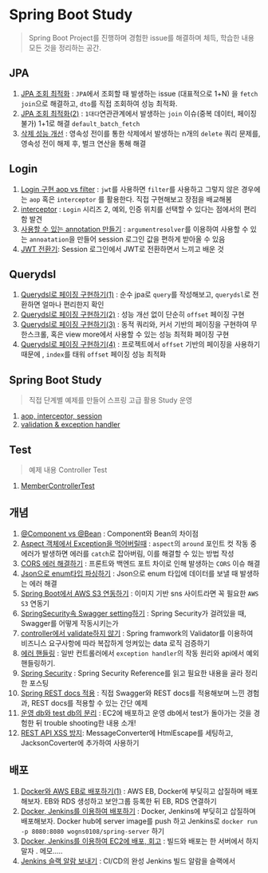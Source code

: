 # Spring Boot Study
> Spring Boot Project를 진행하며 경험한 issue를 해결하며 체득, 학습한 내용 모든 것을 정리하는 공간.

## JPA
1. [JPA 조회 최적화](https://github.com/jayjaehunchoi/JavaStudy/blob/main/SpringBootProject/JPA/JPA%20%EC%A1%B0%ED%9A%8C%20%EC%B5%9C%EC%A0%81%ED%99%94.md) : ```JPA```에서 조회할 때 발생하는 issue (대표적으로 1+N) 을 ```fetch join```으로 해결하고, ```dto```를 직접 조회하여 성능 최적화. 
2. [JPA 조회 최적화(2)](https://github.com/jayjaehunchoi/JavaStudy/blob/main/SpringBootProject/JPA/JPA%20%EC%A1%B0%ED%9A%8C%20%EC%B5%9C%EC%A0%81%ED%99%94(2).md) : ```1대다```연관관계에서 발생하는 ```join``` 이슈(중복 데이터, 페이징 불가) 1+1로 해결 ```default_batch_fetch```
3. [삭제 성능 개선](https://github.com/jayjaehunchoi/JavaStudy/blob/main/SpringBootProject/JPA/%EC%82%AD%EC%A0%9C%20%EC%84%B1%EB%8A%A5%20%EA%B0%9C%EC%84%A0.md) : 영속성 전이를 통한 삭제에서 발생하는 n개의 ```delete``` 쿼리 문제를, 영속성 전이 해제 후, 벌크 연산을 통해 해결

## Login
1. [Login 구현 aop vs filter](https://github.com/jayjaehunchoi/JavaStudy/blob/main/SpringBootProject/Login/Login%20%EA%B5%AC%ED%98%84%20aop%20vs%20filter.md) : ```jwt```를 사용하면 ```filter```를 사용하고 그렇지 않은 경우에는 ```aop``` 혹은 ```interceptor``` 를 활용한다. 직접 구현해보고 장점을 배교해봄
2. [interceptor](https://github.com/jayjaehunchoi/JavaStudy/blob/main/SpringBootProject/Login/interceptor.md) : ```Login``` 시리즈 2, 예외, 인증 위치를 선택할 수 있다는 점에서의 편리함 발견
3. [사용할 수 있는 annotation 만들기](https://github.com/jayjaehunchoi/JavaStudy/blob/main/SpringBootProject/Login/%EC%82%AC%EC%9A%A9%ED%95%A0%20%EC%88%98%20%EC%9E%88%EB%8A%94%20annotation%20%EB%A7%8C%EB%93%A4%EA%B8%B0.md) : ```argumentresolver```를 이용하여 사용할 수 있는 ```annoatation```을 만들어 session 로그인 값을 편하게 받아올 수 있음
4. [JWT 전환기](https://github.com/jayjaehunchoi/JavaStudy/blob/main/SpringBootProject/Login/JWT%20%EC%A0%84%ED%99%98%EA%B8%B0.md): Session 로그인에서 JWT로 전환하면서 느끼고 배운 것

## Querydsl
1. [Querydsl로 페이징 구현하기(1)](https://github.com/jayjaehunchoi/JavaStudy/blob/main/SpringBootProject/Querydsl/Querydsl%EB%A1%9C%20%ED%8E%98%EC%9D%B4%EC%A7%95%20%EA%B5%AC%ED%98%84%ED%95%98%EA%B8%B0(1).md) : 순수 jpa로 ```query```를 작성해보고, ```querydsl```로 전환하면 얼마나 편리한지 확인
2. [Querydsl로 페이징 구현하기(2)](https://github.com/jayjaehunchoi/JavaStudy/blob/main/SpringBootProject/Querydsl/Querydsl%EB%A1%9C%20%ED%8E%98%EC%9D%B4%EC%A7%95%20%EA%B5%AC%ED%98%84%ED%95%98%EA%B8%B0(2).md) : 성능 개선 없이 단순히 ```offset``` 페이징 구현
3. [Querydsl로 페이징 구현하기(3)](https://github.com/jayjaehunchoi/JavaStudy/blob/main/SpringBootProject/Querydsl/Querydsl%EB%A1%9C%20%ED%8E%98%EC%9D%B4%EC%A7%95%20%EA%B5%AC%ED%98%84%ED%95%98%EA%B8%B0(3).md) : 동적 쿼리와, 커서 기반의 페이징을 구현하여 무한스크롤, 혹은 view more에서 사용할 수 있는 성능 최적화 페이징 구현
4. [Querydsl로 페이징 구현하기(4)](https://github.com/jayjaehunchoi/JavaStudy/blob/main/SpringBootProject/Querydsl/Querydsl%EB%A1%9C%20%ED%8E%98%EC%9D%B4%EC%A7%95%20%EA%B5%AC%ED%98%84%ED%95%98%EA%B8%B0(4).md) : 프로젝트에서 ```offset``` 기반의 페이징을 사용하기 때문에 , ```index```를 태워 ```offset``` 페이징 성능 최적화

## Spring Boot Study
> 직접 단계별 예제를 만들어 스프링 고급 활용 Study 운영
1. [aop, interceptor, session](https://github.com/jayjaehunchoi/JavaStudy/tree/main/SpringBootProject/SpringBootStudy/1.%20aop)
2. [validation & exception handler](https://github.com/jayjaehunchoi/JavaStudy/tree/main/SpringBootProject/SpringBootStudy/2.%20API%20validate%2C%20exception)

## Test
> 예제 내용 Controller Test
1. [MemberControllerTest](https://github.com/jayjaehunchoi/JavaStudy/tree/main/SpringBootProject/Test)

## 개념
1. [@Component vs @Bean](https://github.com/jayjaehunchoi/JavaStudy/blob/main/SpringBootProject/%EA%B0%9C%EB%85%90/%40Component%20vs%20%40Bean.md) : Component와 Bean의 차이점
2. [Aspect 객체에서 Exception을 먹어버릴때](https://github.com/jayjaehunchoi/JavaStudy/blob/main/SpringBootProject/%EA%B0%9C%EB%85%90/Aspect%20%EA%B0%9D%EC%B2%B4%EC%97%90%EC%84%9C%20Exception%EC%9D%84%20%EB%A8%B9%EC%96%B4%EB%B2%84%EB%A6%B4%EB%95%8C.md) : ```aspect```의 ```around``` 포인트 컷 작동 중 에러가 발생하면 에러를 ```catch```로 잡아버림, 이를 해결할 수 있는 방법 작성
3. [CORS 에러 해결하기](https://github.com/jayjaehunchoi/JavaStudy/blob/main/SpringBootProject/%EA%B0%9C%EB%85%90/CORS%20%EC%97%90%EB%9F%AC%20%ED%95%B4%EA%B2%B0%ED%95%98%EA%B8%B0.md) : 프론트와 백엔드 포트 차이로 인해 발생하는 ```CORS``` 이슈 해결
4. [Json으로 enum타입 파싱하기](https://github.com/jayjaehunchoi/JavaStudy/blob/main/SpringBootProject/%EA%B0%9C%EB%85%90/Json%EC%9C%BC%EB%A1%9C%20enum%ED%83%80%EC%9E%85%20%ED%8C%8C%EC%8B%B1%ED%95%98%EA%B8%B0.md) : Json으로 enum 타입에 데이터를 보낼 때 발생하는 에러 해결
5. [Spring Boot에서 AWS S3 연동하기](https://github.com/jayjaehunchoi/JavaStudy/blob/main/SpringBootProject/%EA%B0%9C%EB%85%90/Spring%20Boot%EC%97%90%EC%84%9C%20AWS%20S3%20%EC%97%B0%EB%8F%99%ED%95%98%EA%B8%B0.md) : 이미지 기반 sns 사이트라면 꼭 필요한 ```AWS S3``` 연동기
6. [SpringSecurity속 Swagger setting하기](https://github.com/jayjaehunchoi/JavaStudy/blob/main/SpringBootProject/%EA%B0%9C%EB%85%90/SpringSecurity%EC%86%8D%20%20Swagger%20setting%ED%95%98%EA%B8%B0.md) : Spring Security가 걸려있을 때, Swagger를 어떻게 작동시키는가
7. [controller에서 validate하지 않기](https://github.com/jayjaehunchoi/JavaStudy/blob/main/SpringBootProject/%EA%B0%9C%EB%85%90/controller%EC%97%90%EC%84%9C%20validate%ED%95%98%EC%A7%80%20%EC%95%8A%EA%B8%B0.md) : Spring framwork의 Validator를 이용하여 비즈니스 요구사항에 따라 복잡하게 엉켜있는 data 로직 검증하기
8. [에러 핸들링](https://github.com/jayjaehunchoi/JavaStudy/blob/main/SpringBootProject/%EA%B0%9C%EB%85%90/%EC%97%90%EB%9F%AC%20%ED%95%B8%EB%93%A4%EB%A7%81.md) : 일반 컨트롤러에서 ```exception handler```의 작동 원리와 api에서 예외 핸들링하기.
9. [Spring Security](https://github.com/jayjaehunchoi/JavaStudy/blob/main/SpringBootProject/%EA%B0%9C%EB%85%90/Spring%20Security.md) : Spring Security Reference를 읽고 필요한 내용을 골라 정리한 포스팅
10. [Spring REST docs 적용](https://github.com/jayjaehunchoi/JavaStudy/blob/main/SpringBootProject/%EA%B0%9C%EB%85%90/Spring%20Rest%20doc%20%EC%A0%81%EC%9A%A9.md) : 직접 Swagger와 REST docs를 적용해보며 느낀 경험과, REST docs를 적용할 수 있는 간단 예제 
11. [운영 db와 test db의 분리](https://github.com/jayjaehunchoi/JavaStudy/blob/main/SpringBootProject/%EA%B0%9C%EB%85%90/%EC%9A%B4%EC%98%81%20db%20%2C%20test%20db%EC%9D%98%20%EB%B6%84%EB%A6%AC.md) : EC2에 배포하고 운영 db에서 test가 돌아가는 것을 경험한 뒤 trouble shooting한 내용 소개!
12. [REST API XSS 방지](https://github.com/jayjaehunchoi/JavaStudy/blob/main/SpringBootProject/%EA%B0%9C%EB%85%90/REST%20API%20XSS%20%EB%B0%A9%EC%A7%80.md): MessageConverter에 HtmlEscape를 세팅하고, JacksonCoverter에 추가하여 사용하기

## 배포
1. [Docker와 AWS EB로 배포하기(1)](https://github.com/jayjaehunchoi/JavaStudy/blob/main/SpringBootProject/%EB%B0%B0%ED%8F%AC/Docker%EC%99%80%20AWS%20EB%EB%A1%9C%20%EB%B0%B0%ED%8F%AC%ED%95%98%EA%B8%B0(1).md) : AWS EB, Docker에 부딪히고 삽질하며 배포해보자. EB와 RDS 생성하고 보안그룹 등록한 뒤 EB, RDS 연결하기
2. [Docker, Jenkins를 이용하여 배포하기](https://github.com/jayjaehunchoi/JavaStudy/blob/main/SpringBootProject/%EB%B0%B0%ED%8F%AC/Docker%2CJenkins%EB%A5%BC%20%EC%9D%B4%EC%9A%A9%ED%95%98%EC%97%AC%20%EB%B0%B0%ED%8F%AC%ED%95%98%EA%B8%B0.md) : Docker, Jenkins에 부딪히고 삽질하며 배포해보자. Docker hub에 server image를 push 하고 Jenkins로 ```docker run -p 8080:8080 wogns0108/spring-server``` 하기
3. [Docker, Jenkins를 이용하여 EC2에 배포, 회고](https://github.com/jayjaehunchoi/JavaStudy/blob/main/SpringBootProject/%EB%B0%B0%ED%8F%AC/Docker%2CJenkins%2CEC2%20%EB%B0%B0%ED%8F%AC%EC%A0%95%EB%A6%AC%2C%20%ED%9A%8C%EA%B3%A0.md) : 빌드와 배포는 한 서버에서 하지말자 . 메모.....
4. [Jenkins 슬랙 알람 보내기](https://github.com/jayjaehunchoi/JavaStudy/blob/main/SpringBootProject/%EB%B0%B0%ED%8F%AC/Jenkins%20Slack%20%EC%95%8C%EB%9E%8C%20%EB%B3%B4%EB%82%B4%EA%B8%B0.md) : CI/CD의 완성 Jenkins 빌드 알람을 슬랙에서 
